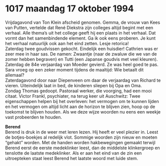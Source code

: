 # 1017 maandag 17 oktober 1994
Vrijdagavond van Ton Klein afscheid genomen. Gemma, de vrouw van Kees van Putten, vertelde dat René Diekstra zijn colleges altijd begint met een verhaal. Alle thema’s uit het college geeft hij een plaats in het verhaal. Dat vormt dan het samenbindende element. Ga ik ook eens proberen. Je kunt het verhaal natuurlijk ook aan het eind zetten. Lesje retorica!  
Zaterdag twee goudvissen gekocht. Eindelijk een huisdier! Cathrien was er zeer mee in haar sas. De namen: Zwaantje (naar de zwaluw die we van de zomer hebben begraven) en Tutti (een Japanse goudvis met veel kleuren).  
Zaterdag de 84e verjaardag van Moeder gevierd. Ze was heel goed te pas. Sara vroeg op een zeker moment tijdens de maaltijd: Wie betaalt dit allemaal?  
Zaterdagavond door naar Diepenveen om daar de verjaardag van Richard te vieren. Uiteindelijk laat in bed, de kinderen sliepen bij Opa en Oma.  
Zondag Thomas gedoopt. Pastoraal werker, die voorging, had een mooi citaat. Victor Frankl, psychiater, na terug keer uit Auschwitz: Twee eigenschappen helpen bij het overleven: het vermogen om te kunnen lijden en het vermogen om altijd licht aan de horizon te blijven zien, hoop op de toekomst te blijven houden. Als we deze wijze woorden nu eens een weekje vast probeerden te houden.  
  
**Berend**  
Berend is druk in de weer met leren lezen. Hij heeft er veel plezier in. Leest de botjes-boekjes al redelijk vlot. Sommige woorden zijn nieuw en moeten “gehakt” worden. Met de handen worden hakbewegingen gemaakt terwijl Berend eerst de eerste medeklinker leest, dan de middelste klinkergroep en tenslotte de laatste medeklinker. Als er aan het eind van de zin een uitroepteken staat leest Berend het laatste woord met luide stem.